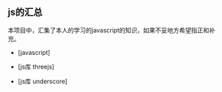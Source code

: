 ## js的汇总

本项目中，汇集了本人的学习的javascript的知识，如果不妥地方希望指正和补充。

- [javascript]

- [js库 threejs]

- [js库 underscore]